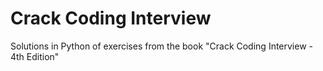 # Crack Coding Interview

Solutions in Python of exercises from the book "Crack Coding Interview - 4th Edition"

